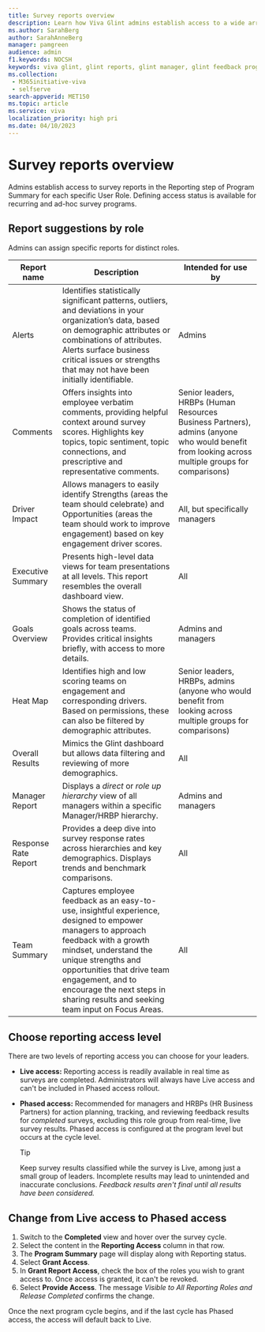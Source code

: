 ```yaml
---
title: Survey reports overview
description: Learn how Viva Glint admins establish access to a wide array of reports for each specific manager.
ms.author: SarahBerg
author: SarahAnneBerg
manager: pamgreen
audience: admin
f1.keywords: NOCSH
keywords: viva glint, glint reports, glint manager, glint feedback program, glint survey, live access, phased access
ms.collection: 
 - M365initiative-viva
 - selfserve
search-appverid: MET150
ms.topic: article
ms.service: viva
localization_priority: high pri
ms.date: 04/10/2023
---
```


# Survey reports overview

Admins establish access to survey reports in the Reporting step of Program Summary for each specific User Role. Defining access status is available for recurring and ad-hoc survey programs.

## Report suggestions by role

Admins can assign specific reports for distinct roles.

| **Report name** | **Description** | **Intended for use by** |
|---|---|---|
| Alerts | Identifies statistically significant patterns, outliers, and deviations in your organization’s data, based on demographic attributes or combinations of attributes. Alerts surface business critical issues or strengths that may not have been initially identifiable. | Admins |
| Comments | Offers insights into employee verbatim comments, providing helpful context around survey scores. Highlights key topics, topic sentiment, topic connections, and prescriptive and representative comments. | Senior leaders, HRBPs (Human Resources Business Partners), admins (anyone who would benefit from looking across multiple groups for comparisons) |
| Driver Impact | Allows managers to easily identify Strengths (areas the team should celebrate) and Opportunities (areas the team should work to improve engagement) based on key engagement driver scores. | All, but specifically managers |
| Executive Summary | Presents high-level data views for team presentations at all levels. This report resembles the overall dashboard view. | All |
| Goals Overview | Shows the status of completion of identified goals across teams. Provides critical insights briefly, with access to more details. | Admins and managers |
| Heat Map | Identifies high and low scoring teams on engagement and corresponding drivers. Based on permissions, these can also be filtered by demographic attributes. | Senior leaders, HRBPs, admins (anyone who would benefit from looking across multiple groups for comparisons) |
| Overall Results | Mimics the Glint dashboard but allows data filtering and reviewing of more demographics. | All |
| Manager Report | Displays a *direct* or *role up hierarchy* view of all managers within a specific Manager/HRBP hierarchy. | Admins and managers |
| Response Rate Report | Provides a deep dive into survey response rates across hierarchies and key demographics. Displays trends and benchmark comparisons. | All |
| Team Summary | Captures employee feedback as an easy-to-use, insightful experience, designed to empower managers to approach feedback with a growth mindset, understand the unique strengths and opportunities that drive team engagement, and to encourage the next steps in sharing results and seeking team input on Focus Areas. | All |

## Choose reporting access level

There are two levels of reporting access you can choose for your leaders.

- **Live access:** Reporting access is readily available in real time as surveys are completed. Administrators will always have Live access and can't be included in Phased access rollout.
- **Phased access:** Recommended for managers and HRBPs (HR Business Partners) for action planning, tracking, and reviewing feedback results for *completed* surveys, excluding this role group from real-time, live survey results. Phased access is configured at the program level but occurs at the cycle level.

  >[!TIP]
  > Keep survey results classified while the survey is Live, among just a small group of leaders. Incomplete results may lead to unintended and inaccurate conclusions. *Feedback results aren't final until all results have been considered.*

## Change from Live access to Phased access

1. Switch to the **Completed** view and hover over the survey cycle.
2. Select the content in the **Reporting Access** column in that row.
3. The **Program Summary** page will display along with Reporting status.
4. Select **Grant Access**.
5. In **Grant Report Access**, check the box of the roles you wish to grant access to. Once access is granted, it can't be revoked.
6. Select **Provide Access**. The message *Visible to All Reporting Roles and Release Completed* confirms the change.

Once the next program cycle begins, and if the last cycle has Phased access, the access will default back to Live.